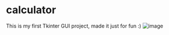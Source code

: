 # calculator
This is my first Tkinter GUI project, made it just for fun :)
![image](https://user-images.githubusercontent.com/77957630/154806692-9a729f5f-d08f-4fe8-aa3d-88edaa180868.png)
